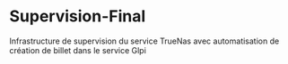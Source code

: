 # Supervision-Final
Infrastructure de supervision du service TrueNas avec automatisation de création de billet dans le service Glpi
